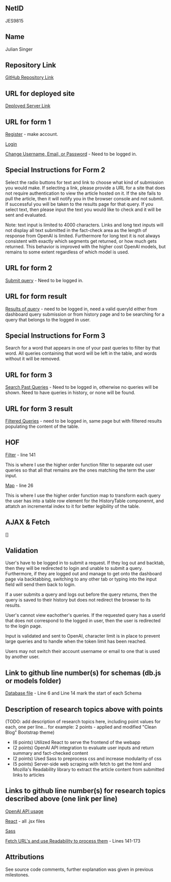 ## NetID

JES9815

## Name

Julian Singer

## Repository Link

[GitHub Repository Link](https://github.com/nyu-csci-ua-0467-001-002-fall-2024/final-project-Jsinger03.git)

## URL for deployed site

[Deployed Server Link](https://linserv1.cims.nyu.edu:50003)

## URL for form 1

[Register](https://linserv1.cims.nyu.edu:50003/register) - make account.

[Login](https://linserv1.cims.nyu.edu:50003)

[Change Username, Email, or Password](https://linserv1.cims.nyu.edu:50003/profile) - Need to be logged in.

## Special Instructions for Form 2

Select the radio buttons for text and link to choose what kind of submission you would make. If selecting a link, please provide a URL for a site that does not require authentication to view the article hosted on it. If the site fails to pull the article, then it will notify you in the browser console and not submit. If successful you will be taken to the results page for that query. If you select text, then please input the text you would like to check and it will be sent and evaluated.

Note: text input is limited to 4000 characters. Links and long text inputs will not display all text submitted in the fact-check area as the length of response from OpenAI is limited. Furthermore for long text it is not always consistent with exactly which segments get returned, or how much gets returned. This behavior is improved with the higher cost OpenAI models, but remains to some extent regardless of which model is used.

## URL for form 2

[Submit query](https://linserv1.cims.nyu.edu:/50003/dashboard) - Need to be logged in.

## URL for form result

[Results of query](https://linserv1.cims.nyu.edu:50003/results/:queryId) - need to be logged in, need a valid queryId either from dashboard query submission or from history page and to be searching for a query that belongs to the logged in user.

## Special Instructions for Form 3

Search for a word that appears in one of your past queries to filter by that word. All queries containing that word will be left in the table, and words without it will be removed.

## URL for form 3

[Search Past Queries](https://linserv1.cims.nyu.edu:/50003/history) - Need to be logged in, otherwise no queries will be shown. Need to have queries in history, or none will be found.

## URL for form 3 result

[Filtered Queries](https://linserv1.cims.nyu.edu:50003/history) - need to be logged in, same page but with filtered results populating the content of the table.

## HOF

[Filter](app.mjs) - line 141

This is where I use the higher order function filter to separate out user queries so that all that remains are the ones matching the term the user input.

[Map](HistoryTable.jsx) - line 26

This is where I use the higher order function map to transform each query the user has into a table row element for the HistoryTable componennt, and attatch an incremental index to it for better legibility of the table.

## AJAX & Fetch

[]

<!-- all react files? -->

## Validation

User's have to be logged in to submit a request. If they log out and backtab, then they will be redirected to login and unable to submit a query. Furthermore, if they are logged out and manage to get onto the dashboard page via backtabbing, switching to any other tab or typing into the input field will send them back to login.

If a user submits a query and logs out before the query returns, then the query is saved to their history but does not redirect the browser to its results.

User's cannot view eachother's queries. If the requested query has a userId that does not correspond to the logged in user, then the user is redirected to the login page.

Input is validated and sent to OpenAI, character limit is in place to prevent large queries and to handle when the token limit has been reached.

Users may not switch their account username or email to one that is used by another user.

## Link to github line number(s) for schemas (db.js or models folder)

[Database file](db.mjs) - Line 6 and Line 14 mark the start of each Schema

## Description of research topics above with points

(TODO: add description of research topics here, including point values for each, one per line... for example: 2 points - applied and modified "Clean Blog" Bootstrap theme)

- (6 points) Utilized React to serve the frontend of the webapp
- (2 points) OpenAI API integration to evaluate user inputs and return summary and fact-checked content
- (2 points) Used Sass to preprocess css and increase modularity of css
- (5 points) Server-side web scraping with fetch to get the html and Mozilla's Readability library to extract the article content from submitted links to articles

## Links to github line number(s) for research topics described above (one link per line)

[OpenAI API usage](https://github.com/nyu-csci-ua-0467-001-002-fall-2024/final-project-Jsinger03/blob/master/chat.mjs)

[React](https://github.com/nyu-csci-ua-0467-001-002-fall-2024/final-project-Jsinger03/tree/master/vite-project) - all .jsx files

[Sass](https://github.com/nyu-csci-ua-0467-001-002-fall-2024/final-project-Jsinger03/tree/master/vite-project/src/styles)

[Fetch URL's and use Readability to process them](https://github.com/nyu-csci-ua-0467-001-002-fall-2024/final-project-Jsinger03/blob/master/app.mjs) - Lines 141-173

## Attributions

See source code comments, further explanation was given in previous milestones.
